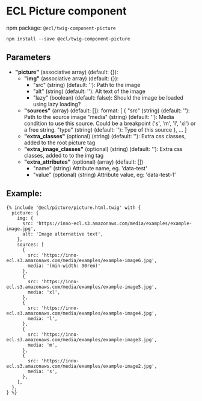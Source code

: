 # ECL Picture component

npm package: `@ecl/twig-component-picture`

```shell
npm install --save @ecl/twig-component-picture
```

## Parameters

- **"picture"** (associative array) (default: {}):
  - **"img"** (associative array) (default: {}):
    - "src" (string) (default: ''): Path to the image
    - "alt" (string) (default: ''): Alt text of the image
    - "lazy" (boolean) (default: false): Should the image be loaded using lazy loading?
  - **"sources"** (array) (default: []): format: [
    {
    "src" (string) (default: ''): Path to the source image
    "media" (string) (default: ''): Media condition to use this source. Could be a breakpoint ('s', 'm', 'l', 'xl') or a free string.
    "type" (string) (default: ''): Type of this source
    },
    ...
    ]
  - **"extra_classes"** (optional) (string) (default: ''): Extra css classes, added to the root picture tag
  - **"extra_image_classes"** (optional) (string) (default: ''): Extra css classes, added to to the img tag
  - **"extra_attributes"** (optional) (array) (default: [])
    - "name" (string) Attribute name, eg. 'data-test'
    - "value" (optional) (string) Attribute value, eg: 'data-test-1'

## Example:

<!-- prettier-ignore -->
```twig
{% include '@ecl/picture/picture.html.twig' with { 
  picture: {
    img: {
      src: 'https://inno-ecl.s3.amazonaws.com/media/examples/example-image.jpg',
      alt: 'Image alternative text',
    },
    sources: [
      {
        src: 'https://inno-ecl.s3.amazonaws.com/media/examples/example-image6.jpg',
        media: '(min-width: 90rem)'
      },
      {
        src: 'https://inno-ecl.s3.amazonaws.com/media/examples/example-image5.jpg',
        media: 'xl',
      },
      {
        src: 'https://inno-ecl.s3.amazonaws.com/media/examples/example-image4.jpg',
        media: 'l',
      },
      {
        src: 'https://inno-ecl.s3.amazonaws.com/media/examples/example-image3.jpg',
        media: 'm',
      },
      {
        src: 'https://inno-ecl.s3.amazonaws.com/media/examples/example-image2.jpg',
        media: 's',
      },
    ],
  },
} %}
```
